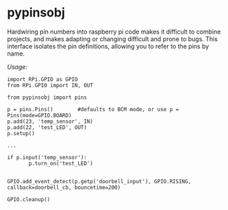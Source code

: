 # pypinsobj

Hardwiring pin numbers into raspberry pi code makes it difficult to combine projects, 
and makes adapting or changing difficult and prone to bugs.  This interface isolates 
the pin definitions, allowing you to refer to the pins by name.


*Usage:*
```
import RPi.GPIO as GPIO
from RPi.GPIO import IN, OUT

from pypinsobj import pins

p = pins.Pins()        #defaults to BCM mode, or use p = Pins(mode=GPIO.BOARD)
p.add(23, 'temp_sensor', IN)
p.add(22, 'test_LED', OUT)
p.setup()

...

if p.input('temp_sensor'):
       p.turn_on('test_LED')


GPIO.add_event_detect(p.getp('doorbell_input'), GPIO.RISING, callback=doorbell_cb, bouncetime=200)

GPIO.cleanup()
```
